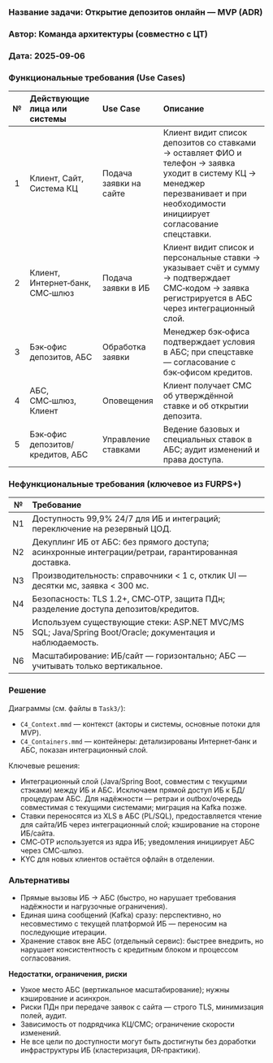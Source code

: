 ### <a name="_b7urdng99y53"></a>**Название задачи:** Открытие депозитов онлайн — MVP (ADR)
### <a name="_hjk0fkfyohdk"></a>**Автор:** Команда архитектуры (совместно с ЦТ)
### <a name="_uanumrh8zrui"></a>**Дата:** 2025‑09‑06

### <a name="_3bfxc9a45514"></a>**Функциональные требования (Use Cases)**

|**№**|**Действующие лица или системы**|**Use Case**|**Описание**|
| :-: | :- | :- | :- |
| 1 | Клиент, Сайт, Система КЦ | Подача заявки на сайте | Клиент видит список депозитов со ставками → оставляет ФИО и телефон → заявка уходит в систему КЦ → менеджер перезванивает и при необходимости инициирует согласование спецставки. |
| 2 | Клиент, Интернет‑банк, СМС‑шлюз | Подача заявки в ИБ | Клиент видит список и персональные ставки → указывает счёт и сумму → подтверждает СМС‑кодом → заявка регистрируется в АБС через интеграционный слой. |
| 3 | Бэк‑офис депозитов, АБС | Обработка заявки | Менеджер бэк‑офиса подтверждает условия в АБС; при спецставке — согласование с бэк‑офисом кредитов. |
| 4 | АБС, СМС‑шлюз, Клиент | Оповещения | Клиент получает СМС об утверждённой ставке и об открытии депозита. |
| 5 | Бэк‑офис депозитов/кредитов, АБС | Управление ставками | Ведение базовых и специальных ставок в АБС; аудит изменений и права доступа. |

### <a name="_u8xz25hbrgql"></a>**Нефункциональные требования (ключевое из FURPS+)**

|**№**|**Требование**|
| :-: | :- |
| N1 | Доступность 99,9% 24/7 для ИБ и интеграций; переключение на резервный ЦОД. |
| N2 | Декуплинг ИБ от АБС: без прямого доступа; асинхронные интеграции/ретраи, гарантированная доставка. |
| N3 | Производительность: справочники < 1 c, отклик UI — десятки мс, заявка < 300 мс. |
| N4 | Безопасность: TLS 1.2+, СМС‑OTP, защита ПДн; разделение доступа депозитов/кредитов. |
| N5 | Используем существующие стеки: ASP.NET MVC/MS SQL; Java/Spring Boot/Oracle; документация и наблюдаемость. |
| N6 | Масштабирование: ИБ/сайт — горизонтально; АБС — учитывать только вертикальное. |

### <a name="_qmphm5d6rvi3"></a>**Решение**

Диаграммы (см. файлы в `Task3/`):
- `C4_Context.mmd` — контекст (акторы и системы, основные потоки для MVP).
- `C4_Containers.mmd` — контейнеры: детализированы Интернет‑банк и АБС, показан интеграционный слой.

Ключевые решения:
- Интеграционный слой (Java/Spring Boot, совместим с текущими стэками) между ИБ и АБС. Исключаем прямой доступ ИБ к БД/процедурам АБС. Для надёжности — ретраи и outbox/очередь совместимая с текущими системами; миграция на Kafka позже.
- Ставки переносятся из XLS в АБС (PL/SQL), предоставляется чтение для сайта/ИБ через интеграционный слой; кэширование на стороне ИБ/сайта.
- СМС‑OTP используется из ядра ИБ; уведомления инициирует АБС через СМС‑шлюз.
- KYC для новых клиентов остаётся офлайн в отделении.

### <a name="_bjrr7veeh80c"></a>**Альтернативы**
- Прямые вызовы ИБ → АБС (быстро, но нарушает требования надёжности и нагрузочные ограничения).
- Единая шина сообщений (Kafka) сразу: перспективно, но несовместимо с текущей платформой ИБ — переносим на последующие итерации.
- Хранение ставок вне АБС (отдельный сервис): быстрее внедрить, но нарушает консистентность с кредитным блоком и процессом согласования.

**Недостатки, ограничения, риски**
- Узкое место АБС (вертикальное масштабирование); нужны кэширование и асинхрон.
- Риски ПДн при передаче заявок с сайта — строго TLS, минимизация полей, аудит.
- Зависимость от подрядчика КЦ/СМС; ограничение скорости изменений.
- Не все цели по доступности могут быть достигнуты без доработки инфраструктуры ИБ (кластеризация, DR‑практики).

